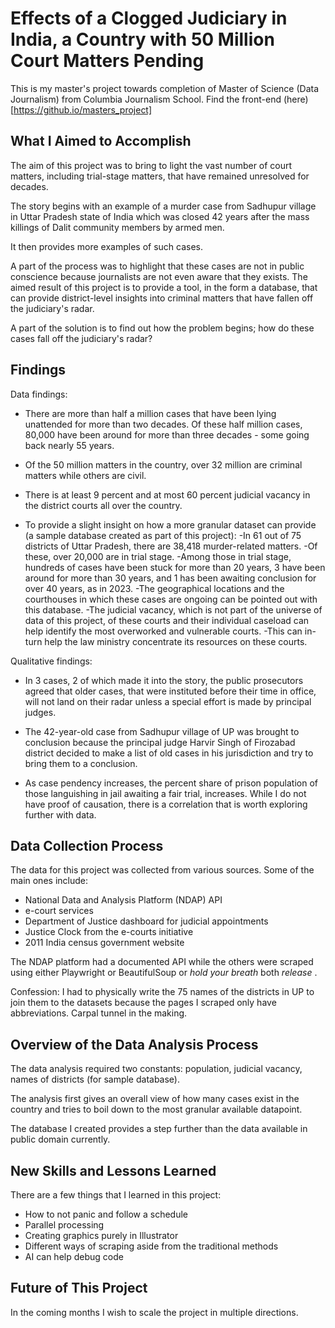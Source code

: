 # Effects of a Clogged Judiciary in India, a Country with 50 Million Court Matters Pending

This is my master's project towards completion of Master of Science (Data Journalism) from Columbia Journalism School. Find the front-end (here)[https://github.io/masters_project]

## What I Aimed to Accomplish
The aim of this project was to bring to light the vast number of court matters, including trial-stage matters, that have remained unresolved for decades. 

The story begins with an example of a murder case from Sadhupur village in Uttar Pradesh state of India which was closed 42 years after the mass killings of Dalit community members by armed men.

It then provides more examples of such cases.

A part of the process was to highlight that these cases are not in public conscience because journalists are not even aware that they exists. The aimed result of this project is to provide a tool, in the form a database, that can provide district-level insights into criminal matters that have fallen off the judiciary's radar.

A part of the solution is to find out how the problem begins; how do these cases fall off the judiciary's radar?

## Findings
Data findings:
* There are more than half a million cases that have been lying unattended for more than two decades. Of these half million cases, 80,000 have been around for more than three decades - some going back nearly 55 years. 

* Of the 50 million matters in the country, over 32 million are criminal matters while others are civil.

* There is at least 9 percent and at most 60 percent judicial vacancy in the district courts all over the country.

* To provide a slight insight on how a more granular dataset can provide (a sample database created as part of this project):
-In 61 out of 75 districts of Uttar Pradesh, there are 38,418 murder-related matters.
-Of these, over 20,000 are in trial stage. 
-Among those in trial stage, hundreds of cases have been stuck for more than 20 years, 3 have been around for more than 30 years, and 1 has been awaiting conclusion for over 40 years, as in 2023.
-The geographical locations and the courthouses in which these cases are ongoing can be pointed out with this database.
-The judicial vacancy, which is not part of the universe of data of this project, of these courts and their individual caseload can help identify the most overworked and vulnerable courts.
-This can in-turn help the law ministry concentrate its resources on these courts.

Qualitative findings:
* In 3 cases, 2 of which made it into the story, the public prosecutors agreed that older cases, that were instituted before their time in office, will not land on their radar unless a special effort is made by principal judges.

* The 42-year-old case from Sadhupur village of UP was brought to conclusion because the principal judge Harvir Singh of Firozabad district decided to make a list of old cases in his jurisdiction and try to bring them to a conclusion. 

* As case pendency increases, the percent share of prison population of those languishing in jail awaiting a fair trial, increases. While I do not have proof of causation, there is a correlation that is worth exploring further with data.
 
## Data Collection Process
The data for this project was collected from various sources. Some of the main ones include:
* National Data and Analysis Platform (NDAP) API
* e-court services
* Department of Justice dashboard for judicial appointments
* Justice Clock from the e-courts initiative
* 2011 India census government website

The NDAP platform had a documented API while the others were scraped using either Playwright or BeautifulSoup or *hold your breath* both *release* .

Confession: I had to physically write the 75 names of the districts in UP to join them to the datasets because the pages I scraped only have abbreviations. Carpal tunnel in the making.

## Overview of the Data Analysis Process
The data analysis required two constants: population, judicial vacancy, names of districts (for sample database).

The analysis first gives an overall view of how many cases exist in the country and tries to boil down to the most granular available datapoint.

The database I created provides a step further than the data available in public domain currently.

## New Skills and Lessons Learned
There are a few things that I learned in this project:
* How to not panic and follow a schedule
* Parallel processing
* Creating graphics purely in Illustrator
* Different ways of scraping aside from the traditional methods
* AI can help debug code 

## Future of This Project
In the coming months I wish to scale the project in multiple directions.
